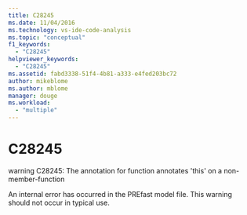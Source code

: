 ```yaml
---
title: C28245
ms.date: 11/04/2016
ms.technology: vs-ide-code-analysis
ms.topic: "conceptual"
f1_keywords:
  - "C28245"
helpviewer_keywords:
  - "C28245"
ms.assetid: fabd3338-51f4-4b81-a333-e4fed203bc72
author: mikeblome
ms.author: mblome
manager: douge
ms.workload:
  - "multiple"
---
```

# C28245
warning C28245: The annotation for function annotates 'this' on a non-member-function

 An internal error has occurred in the PREfast model file. This warning should not occur in typical use.